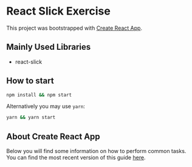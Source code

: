 # React Slick Exercise

This project was bootstrapped with [Create React App](https://github.com/facebookincubator/create-react-app).

## Mainly Used Libraries

- react-slick

## How to start

```sh
npm install && npm start
```

Alternatively you may use `yarn`:

```sh
yarn && yarn start
```

## About Create React App

Below you will find some information on how to perform common tasks.<br>
You can find the most recent version of this guide [here](https://github.com/facebookincubator/create-react-app/blob/master/packages/react-scripts/template/README.md).
